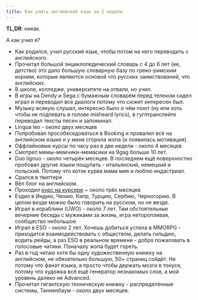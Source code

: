 ```yaml
---
title: Как учить английский язык за 2 недели
---
```


**TL,DR**: никак.

А как учил я?

- Как родился, учил русский язык, чтобы потом на него переводить с английского.
- Прочитал большой энциклопедический словарь с 4 до 6 лет (ее, детство) это дало большую словарную базу по греко-римским корням, которые являются основой что русских заимствований, что английских.
- В школе, колледже, университете на отвали, но учил.
- В игры на Dendy и Sega с бумажным словарём перед телеком сидел играл и переводил все диалоги потому что сюжет интересен был.
- Музыку всякую слушал, интересно было о чём поют (ну или хоть чтобы не подпевать в голове misheard lyrics), в гуглтранслейте переводил тексты песен и запоминал.
- Lingua leo - около двух месяцев
- Попробовал прособеседоваться в Booking и провалил всё на английском языке и у меня сгорела жопа (и появилась мотивация).
- Оффлайновые курсы по часу раз в две недели - около 4 месяцев
- Смотрел мемы-мемчики-мемасики на 9gag больше 10 лет.
- Duo lignuo - около четырёх месяцев. В последнем ещё поверхностно пробовал другие языки пощупать - итальянский, немецкий и польский. Потому что котэк курва мама мия и люблю индастриал.
- Срался в твиттере.
- Вёл блог на английском.
- Проходил [курс на курсере](http://coursera.org/api/certificate.v1/pdf/4DHY7WQBMT25) ~ около трёх месяцев
- Ездил в Индию, Чехию, Кипр, Турцию, Сербию, Черногорию. В целом везде можно было говорить на русском, но не везде.
- Играл в кораблики (UWO) - около 7 лет. Там обстоятельные вечерние беседы с мужиками за жизнь, игра неторопливая, сообщество небольшое.
- Играл в ESO - около 2 лет. Хочешь добиться успеха в MMORPG - приходится взаимодействовать с обществом, делать гильдию, водить рейды, а раз ESO в реальном времени - добро пожаловать в голосовые чатики. Поначалу жопа будет гореть.
- Раз в год читаю хотя бы одну художественную книжку на английском, не обязательно большую, 50+ страниц сойдёт. Не потому что фанат языка, а просто чтобы держать мозги в тонусе, потому что художка всё ещё генератор незнакомых слов, а мой уровень далеко не Advanced.
- Прочитал гигантскую техническую книжку - распределённые системы, Танненбаум - около двух месяцев.
